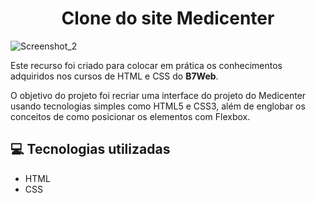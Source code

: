 <h1 align="center">Clone do site Medicenter</h1>

![Screenshot_2](https://user-images.githubusercontent.com/54897405/184510377-57af1a3d-cc32-4cc3-b54c-8c9a07476797.png)

<p>Este recurso foi criado para colocar em prática os conhecimentos adquiridos nos cursos de HTML e CSS do <strong>B7Web</strong>.</p>
<p>O objetivo do projeto foi recriar uma interface do projeto do Medicenter usando tecnologias simples como HTML5 e CSS3, além de englobar os conceitos de como posicionar os elementos com Flexbox.</p>

<h2>💻 Tecnologias utilizadas</h2>
<ul>
  <li>HTML</li>
  <li>CSS</li>
</ul>
